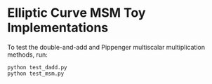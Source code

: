 # Elliptic Curve MSM Toy Implementations

To test the double-and-add and Pippenger multiscalar multiplication methods, run:
```
python test_dadd.py
python test_msm.py
```
